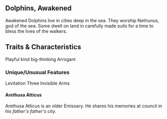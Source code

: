 ## Dolphins, Awakened

Awakened Dolphins live in cities deep in the sea. They worship Nethunus, god of the sea. Some dwell on land in carefully made suits for a time to bless the lives of the walkers.

## Traits & Characteristics
Playful
kind
big-thinking
Arrogant

### Unique/Unusual Features
Levitation
Three Invisible Arms

#### Arethusa Atticus
Arethusa Atticus is an older Emissary. He shares his memories at council in *his father's father's city.*